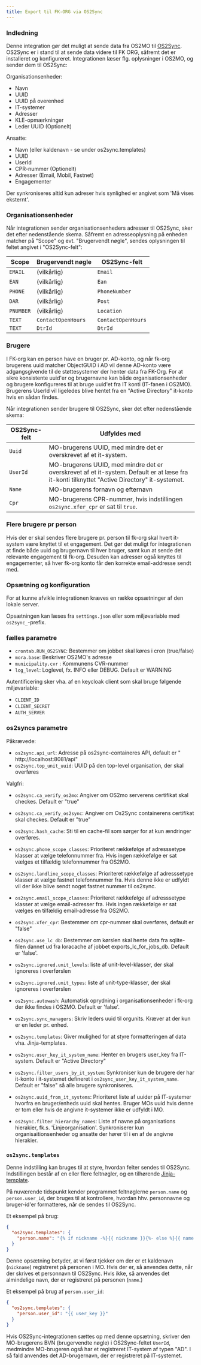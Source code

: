 ```yaml
---
title: Export til FK-ORG via OS2Sync
---
```


### Indledning

Denne integration gør det muligt at sende data fra OS2MO til
[OS2Sync](https://www.os2sync.dk/). OS2Sync er i stand til at sende data videre til FK ORG, såfremt det er installeret og konfigureret.
Integrationen læser flg. oplysninger i OS2MO, og sender dem til OS2Sync:


Organisationsenheder:

* Navn
* UUID
* UUID på overenhed
* IT-systemer
* Adresser
* KLE-opmærkninger
* Leder UUID (Optionelt)

Ansatte:

* Navn (eller kaldenavn - se under os2sync.templates)
* UUID
* UserId
* CPR-nummer (Optionelt)
* Adresser (Email, Mobil, Fastnet)
* Engagementer

Der synkroniseres altid kun adreser hvis synlighed er angivet som 'Må vises eksternt'.

### Organisationsenheder
Når integrationen sender organisationsenheders adresser til OS2Sync, sker det efter nedenstående skema. Såfremt en adresseoplysning på
enheden matcher på "Scope" og evt. "Brugervendt nøgle", sendes
oplysningen til feltet angivet i "OS2Sync-felt":

| Scope     | Brugervendt nøgle  | OS2Sync-felt       |
| --------- | ------------------ | ------------------ |
| `EMAIL`   | (vilkårlig)        | `Email`            |
| `EAN`     | (vilkårlig)        | `Ean`              |
| `PHONE`   | (vilkårlig)        | `PhoneNumber`      |
| `DAR`     | (vilkårlig)        | `Post`             |
| `PNUMBER` | (vilkårlig)        | `Location`         |
| `TEXT`    | `ContactOpenHours` | `ContactOpenHours` |
| `TEXT`    | `DtrId`            | `DtrId`            |



### Brugere
I FK-org kan en person have en bruger pr. AD-konto, og når fk-org brugerens uuid matcher ObjectGUID i AD vil denne AD-konto være adgangsgivende til de støttesystemer der henter data fra FK-Org. For at sikre konsistente uuid'er og brugernavne kan både organisationsenheder og brugere konfigureres til at bruge uuid'et fra IT konti (IT-fanen i OS2MO). Brugerens UserId vil ligeledes blive hentet fra en "Active Directory" it-konto hvis en sådan findes.

Når integrationen sender brugere til OS2Sync, sker det efter
nedenstående skema:

| OS2Sync-felt    | Udfyldes med |
| - | - |
| `Uuid`| MO-brugerens UUID, med mindre det er overskrevet af et it-system. |
| `UserId` | MO-brugerens UUID, med mindre det er overskrevet af et it-system. Default er at læse fra it-konti tilknyttet "Active Directory" it-systemet. |
| `Name` | MO-brugerens fornavn og efternavn |
| `Cpr`  | MO-brugerens CPR-nummer, hvis indstillingen `os2sync.xfer_cpr` er sat til `true`.|

### Flere brugere pr person

Hvis der er skal sendes flere brugere pr. person til fk-org skal hvert it-system være knyttet til et engagement. Det gør det muligt for integrationen at finde både uuid og brugernavn til hver bruger, samt kun at sende det relevante engagement til fk-org. Desuden kan adresser også knyttes til engagementer, så hver fk-org konto får den korrekte email-addresse sendt med.

### Opsætning og konfiguration

For at kunne afvikle integrationen kræves en række opsætninger af den
lokale server.

Opsætningen kan læses fra `settings.json` eller som miljøvariable med `os2sync_`-prefix.

### fælles parametre

- `crontab.RUN_OS2SYNC`: Bestemmer om jobbet skal køres i cron
  (true/false)
- `mora.base`: Beskriver OS2MO's adresse
- `municipality.cvr` : Kommunens CVR-nummer
- `log_level`: Loglevel, fx. INFO eller DEBUG. Default er WARNING

Autentificering sker vha. af en keycloak client som skal bruge følgende miljøvariable:

- `CLIENT_ID`
- `CLIENT_SECRET`
- `AUTH_SERVER`


### os2syncs parametre
Påkrævede:
- `os2sync.api_url`: Adresse på os2sync-containeres API, default er
  " http://localhost:8081/api"
- `os2sync.top_unit_uuid`: UUID på den top-level organisation, der
  skal overføres

Valgfri:
- `os2sync.ca_verify_os2mo`: Angiver om OS2mo serverens certifikat
  skal checkes. Default er "true"
- `os2sync.ca_verify_os2sync`: Angiver om Os2Sync containerens
  certifikat skal checkes. Default er "true"
- `os2sync.hash_cache`: Sti til en cache-fil som sørger for at kun ændringer overføres.
- `os2sync.phone_scope_classes`: Prioriteret rækkefølge af adresssetype klasser at vælge telefonnummer fra. Hvis ingen rækkefølge er sat vælges et tilfældig telefonnummer fra OS2MO.
- `os2sync.landline_scope_classes`: Prioriteret rækkefølge af adresssetype klasser at vælge fastnet telefonnummer fra. Hvis denne ikke er udfyldt vil der ikke blive sendt noget fastnet nummer til os2sync.
- `os2sync.email_scope_classes`: Prioriteret rækkefølge af adresssetype klasser at vælge email-adresser fra. Hvis ingen rækkefølge er sat vælges en tilfældig email-adresse fra OS2MO.

- `os2sync.xfer_cpr`: Bestemmer om cpr-nummer skal overføres, default er "false"
- `os2sync.use_lc_db`: Bestemmer om kørslen skal hente data fra sqlite-filen dannet ud fra loracache af jobbet exports_lc_for_jobs_db. Default er 'false'.
- `os2sync.ignored.unit_levels`: liste af unit-level-klasser, der
  skal ignoreres i overførslen
- `os2sync.ignored.unit_types`: liste af unit-type-klasser, der skal
  ignoreres i overførslen
- `os2sync.autowash`: Automatisk oprydning i organisationsenheder i fk-org der ikke findes i OS2MO. Default er 'false'.
- `os2sync.sync_managers`: Skriv leders uuid til orgunits. Kræver at
  der kun er en leder pr. enhed.
- `os2sync.templates`: Giver mulighed for at styre formatteringen af
  data vha. Jinja-templates.
- `os2sync.user_key_it_system_name`: Henter en brugers user_key fra
  IT-system. Default er "Active Directory"
- `os2sync.filter_users_by_it_system`: Synkroniser kun de brugere der har it-konto i it-systemet defineret i `os2sync_user_key_it_system_name`. Default er "false" så alle brugere synkroniseres.
- `os2sync.uuid_from_it_systems`: Prioriteret liste af uuider på
  IT-systemer hvorfra en bruger/enheds uuid skal hentes. Bruger MOs
  uuid hvis denne er tom eller hvis de angivne it-systemer ikke er
  udfyldt i MO.
- `os2sync.filter_hierarchy_names`: Liste af navne på organisations hierakier, fk.s. 'Linjeorganisation'. Synkroniserer kun organisaitionsenheder og ansatte der hører til i en af de angivne hierakier.


### `os2sync.templates`

Denne indstilling kan bruges til at styre, hvordan felter sendes til
OS2Sync. Indstillingen består af en eller flere feltnøgler, og en
tilhørende
[Jinja-template](https://jinja.palletsprojects.com/en/2.11.x/templates/).

På nuværende tidspunkt kender programmet feltnøglerne `person.name` og
`person.user_id`, der bruges til at kontrollere, hvordan hhv.
personnavne og bruger-id'er formatteres, når de sendes til OS2Sync.

Et eksempel på brug:

```json
{
  "os2sync.templates": {
    "person.name": "{% if nickname -%}{{ nickname }}{%- else %}{{ name }}{%- endif %}"
  }
}
```

Denne opsætning betyder, at vi først tjekker om der er et kaldenavn
(`nickname`) registreret på personen i MO. Hvis der er, så anvendes
dette, når der skrives et personnavn til OS2Sync. Hvis ikke, så anvendes det almindelige navn, der er registreret på personen (`name`.)

Et eksempel på brug af `person.user_id`:

```json
{
  "os2sync.templates": {
    "person.user_id": "{{ user_key }}"
  }
}
```

Hvis OS2Sync-integrationen sættes op med denne opsætning, skriver den
MO-brugerens BVN (brugervendte nøgle) i OS2Sync-feltet `UserId`,
medmindre MO-brugeren også har et registreret IT-system af typen "AD".
I så fald anvendes det AD-brugernavn, der er registreret på IT-systemet.

